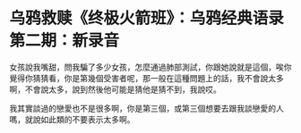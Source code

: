 # 乌鸦救赎《终极火箭班》：乌鸦经典语录第二期：新录音

女孩說我嘴甜，問我騙了多少女孩，怎麼通過肺部測試，你跟她說就是這個，唉你覺得你猜猜看，你是第幾個受害者呢，那一般在這種問題上的話，我不會說太多啊，不會說太多，說到然後他可能是猜他是猜不到，我說哎。

我其實談過的戀愛也不是很多啊，你是第三個，或第三個想要去跟我談戀愛的人嗎，就說如此類的不要表示太多啊。

